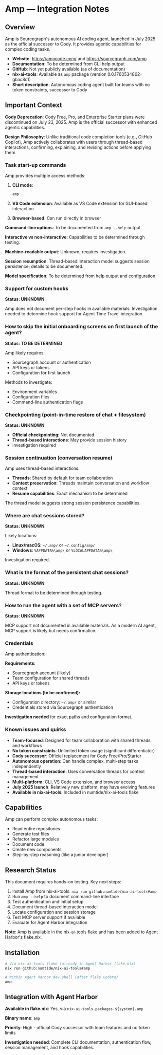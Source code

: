 # Amp — Integration Notes

## Overview

Amp is Sourcegraph's autonomous AI coding agent, launched in July 2025 as the official successor to Cody. It provides agentic capabilities for complex coding tasks.

- **Website**: <https://ampcode.com/> and <https://sourcegraph.com/amp>
- **Documentation**: To be determined from CLI help output
- **GitHub**: Not yet publicly available (as of documentation)
- **nix-ai-tools**: Available as `amp` package (version 0.0.1760534862-gbac8c1)
- **Short description**: Autonomous coding agent built for teams with no token constraints, successor to Cody

## Important Context

**Cody Deprecation**: Cody Free, Pro, and Enterprise Starter plans were discontinued on July 23, 2025. Amp is the official successor with enhanced agentic capabilities.

**Design Philosophy**: Unlike traditional code completion tools (e.g., GitHub Copilot), Amp actively collaborates with users through thread-based interactions, confirming, explaining, and revising actions before applying them.

### Task start-up commands

Amp provides multiple access methods:

1. **CLI mode**:

   ```bash
   amp
   ```

2. **VS Code extension**: Available as VS Code extension for GUI-based interaction

3. **Browser-based**: Can run directly in browser

**Command-line options**: To be documented from `amp --help` output.

**Interactive vs non-interactive**: Capabilities to be determined through testing.

**Machine-readable output**: Unknown; requires investigation.

**Session resumption**: Thread-based interaction model suggests session persistence; details to be documented.

**Model specification**: To be determined from help output and configuration.

### Support for custom hooks

**Status: UNKNOWN**

Amp does not document per-step hooks in available materials. Investigation needed to determine hook support for Agent Time Travel integration.

### How to skip the initial onboarding screens on first launch of the agent?

**Status: TO BE DETERMINED**

Amp likely requires:

- Sourcegraph account or authentication
- API keys or tokens
- Configuration for first launch

Methods to investigate:

- Environment variables
- Configuration files
- Command-line authentication flags

### Checkpointing (point-in-time restore of chat + filesystem)

**Status: UNKNOWN**

- **Official checkpointing**: Not documented
- **Thread-based interactions**: May provide session history
- Investigation required

### Session continuation (conversation resume)

Amp uses thread-based interactions:

- **Threads**: Shared by default for team collaboration
- **Context preservation**: Threads maintain conversation and workflow context
- **Resume capabilities**: Exact mechanism to be determined

The thread model suggests strong session persistence capabilities.

### Where are chat sessions stored?

**Status: UNKNOWN**

Likely locations:

- **Linux/macOS**: `~/.amp/` or `~/.config/amp/`
- **Windows**: `%APPDATA%\amp\` or `%LOCALAPPDATA%\amp\`

Investigation required.

### What is the format of the persistent chat sessions?

**Status: UNKNOWN**

Thread format to be determined through testing.

### How to run the agent with a set of MCP servers?

**Status: UNKNOWN**

MCP support not documented in available materials. As a modern AI agent, MCP support is likely but needs confirmation.

### Credentials

Amp authentication:

**Requirements:**

- Sourcegraph account (likely)
- Team configuration for shared threads
- API keys or tokens

**Storage locations (to be confirmed):**

- Configuration directory: `~/.amp/` or similar
- Credentials stored via Sourcegraph authentication

**Investigation needed** for exact paths and configuration format.

### Known issues and quirks

- **Team-focused**: Designed for team collaboration with shared threads and workflows
- **No token constraints**: Unlimited token usage (significant differentiator)
- **Cody successor**: Official replacement for Cody Free/Pro/Starter
- **Autonomous operation**: Can handle complex, multi-step tasks independently
- **Thread-based interaction**: Uses conversation threads for context management
- **Multi-platform**: CLI, VS Code extension, and browser access
- **July 2025 launch**: Relatively new platform, may have evolving features
- **Available in nix-ai-tools**: Included in numtide/nix-ai-tools flake

## Capabilities

Amp can perform complex autonomous tasks:

- Read entire repositories
- Generate test files
- Refactor large modules
- Document code
- Create new components
- Step-by-step reasoning (like a junior developer)

## Research Status

This document requires hands-on testing. Key next steps:

1. Install Amp from nix-ai-tools: `nix run github:numtide/nix-ai-tools#amp`
2. Run `amp --help` to document command-line interface
3. Test authentication and initial setup
4. Document thread-based interaction model
5. Locate configuration and session storage
6. Test MCP server support if available
7. Evaluate for Agent Harbor integration

**Note**: Amp is available in the nix-ai-tools flake and has been added to Agent Harbor's flake.nix.

## Installation

```bash
# Via nix-ai-tools flake (already in Agent Harbor flake.nix)
nix run github:numtide/nix-ai-tools#amp

# Within Agent Harbor dev shell (after flake update)
amp
```

## Integration with Agent Harbor

**Available in flake.nix**: Yes, via `nix-ai-tools.packages.${system}.amp`

**Binary name**: `amp`

**Priority**: High - official Cody successor with team features and no token limits

**Investigation needed**: Complete CLI documentation, authentication flow, session management, and hook capabilities.
